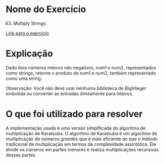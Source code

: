# Nome do Exercício 
43. Multiply Strings

[Link para o exercício](https://leetcode.com/problems/multiply-strings/)

# Explicação

Dado dois números inteiros não negativos, num1 e num2, representados como strings, retorne o produto de num1 e num2, também representado como uma string.

Observação: Você não deve usar nenhuma biblioteca de BigInteger embutida ou converter as entradas diretamente para inteiros.

# O que foi utilizado para resolver

A implementação usada é uma versão simplificada do algoritmo de multiplicação de Karatsuba. O algoritmo de Karatsuba é um algoritmo de multiplicação de números grandes que é mais eficiente do que o método tradicional de multiplicação em termos de complexidade assintótica. Ele divide os números em partes menores e realiza multiplicações recursivas dessas partes.
